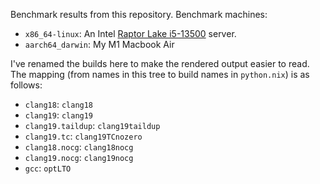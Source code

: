 Benchmark results from this repository. Benchmark machines:

- `x86_64-linux`: An Intel [Raptor Lake i5-13500][intel] server.
- `aarch64_darwin`: My M1 Macbook Air

I've renamed the builds here to make the rendered output easier to
read. The mapping (from names in this tree to build names in
`python.nix`) is as follows:

- `clang18`: `clang18`
- `clang19`: `clang19`
- `clang19.taildup`: `clang19taildup`
- `clang19.tc`: `clang19TCnozero`
- `clang18.nocg`: `clang18nocg`
- `clang19.nocg`: `clang19nocg`
- `gcc`: `optLTO`

[intel]: https://www.intel.com/content/www/us/en/products/sku/230580/intel-core-i513500-processor-24m-cache-up-to-4-80-ghz/specifications.html
